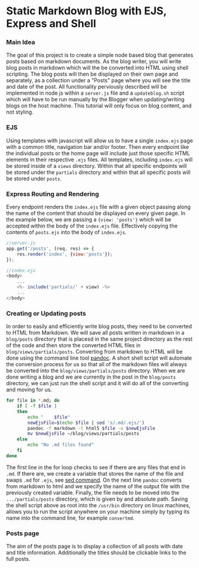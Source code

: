 # Static Markdown Blog with EJS, Express and Shell

### Main Idea
The goal of this project is to create a simple node based blog that generates posts based on markdown documents. As the blog writer, you will write blog posts in markdown which will the be converted into HTML using shell scripting. The blog posts will then be displayed on their own page and separately, as a collection under a "Posts" page where you will see the title and date of the post. All functionality perviously described will be implemented in node js within a `server.js` file and a `updateblog.sh` script which will have to be run manually by the Blogger when updating/writing blogs on the host machine. This tutorial will only focus on blog content, and not styling.

### EJS
Using templates with javascript will allow us to have a single `index.ejs` page with a common title, navigation bar and/or footer. Then every endpoint like the individual posts or the home page will include just those specific HTML elements in their respective `.ejs` files. All templates, including `index.ejs` will be stored inside of a `views` directory. Within that all specific endpoints will be stored under the `partials` directory and within that all specific posts will be stored under `posts`.

### Express Routing and Rendering
Every endpoint renders the `index.ejs` file with a given object passing along the name of the content that should be displayed on every given page. In the example below, we are passing a `{view: 'posts'}` which will be accepted within the body of the `index.ejs` file. Effectively copying the contents of `posts.ejs` into the body of `index.ejs`.
```js
//server.js
app.get('/posts', (req, res) => {
    res.render('index', {view:'posts'});
});

//index.ejs
<body>
    ...
    <%- include('partials/' + view) -%>
    ...
</body>
```



### Creating or Updating posts

In order to easily and efficiently write blog posts, they need to be converted to HTML from Markdown. We will save all posts written in markdown in a `blog/posts` directory that is placesd in the same project directory as the rest of the code and then store the converted HTML files in `blog/views/partials/posts`. Converting from markdown to HTML will be done using the command line tool [pandoc](https://pandoc.org/MANUAL.html). A short shell script will automate the conversion process for us so that all of the markdown files will always be converted into the `blog/views/partials/posts` directory. When we are done writing a blog and we are currently in the post in the `blog/posts` directory, we can just run the shell script and it will do all of the converting and moving for us.

``` sh
for file in *.md; do
    if [ -f $file ]
    then
        echo "    $file"
        newEjsFile=$(echo $file | sed 's/.md/.ejs/')
        pandoc -f markdown -t html5 $file -o $newEjsFile
        mv $newEjsFile ~/blog/views/partials/posts
    else
        echo "No .md files found"
    fi
done
```

The first line in the for loop checks to see if there are any files that end in `.md`. If there are, we create a variable that stores the name of the file and swaps `.md` for `.ejs`, see [sed command](https://www.howtogeek.com/666395/how-to-use-the-sed-command-on-linux/). On the next line `pandoc` converts from markdown to html and we specify the name of the output file with the previously created variable. Finally, the file needs to be moved into the `.../partials/posts` directory, which is given by and absolute path. Saving the shell script above as root into the `/usr/bin` directory on linux machines, allows you to run the script anywhere on your machine simply by typing its name into the command line, for example `convertmd`.

### Posts page

The aim of the posts page is to display a collection of all posts with date and title information. Additionally the titles should be clickable links to the full posts. 


